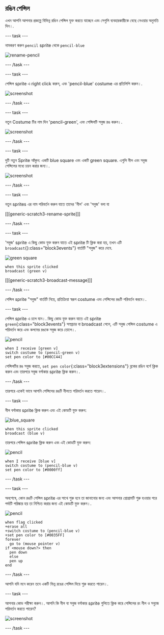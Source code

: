## রঙিন পেন্সিল

এখন আপনি আপনার প্রকল্পে বিভিন্ন রঙিন পেন্সিল যুক্ত করতে যাচ্ছেন এবং সেগুলি ব্যবহারকারীকে বেছে নেওয়ার অনুমতি দিন।.

--- task ---

নামকরণ করুন `pencil` sprite থেকে `pencil-blue`

![rename-pencil](images/rename-pencil.png)

--- /task ---

--- task ---

পেন্সিল sprite এ right click করুন, এবং 'pencil-blue' costume এর প্রতিলিপি করুন।.

![screenshot](images/paint-blue-duplicate.png)

--- /task ---

--- task ---

নতুন Costume টির নাম দিন 'pencil-green', এবং পেন্সিলটি সবুজ রঙ করুন।.

![screenshot](images/paint-pencil-green.png)

--- /task ---

--- task ---

দুটি নতুন Sprite আঁকুন: একটি blue square এবং একটি green square. এগুলি নীল এবং সবুজ পেন্সিলের মধ্যে চয়ন করার জন্য।.

![screenshot](images/paint-selectors.png)

--- /task ---

--- task ---

নতুন sprites এর নাম পরিবর্তন করুন যাতে তাদের 'নীল' এবং 'সবুজ' বলা যা

[[[generic-scratch3-rename-sprite]]]

--- /task ---

--- task ---

'সবুজ' sprite এ কিছু কোড যুক্ত করুন যাতে এই sprite টি ক্লিক করা হয়, তখন এটি `broadcast`{}:class="block3events"} বার্তাটি "সবুজ" করে দেবে.

![green square](images/green_square.png)

```blocks3
when this sprite clicked
broadcast (green v)
```

[[[generic-scratch3-broadcast-message]]]

--- /task ---

পেন্সিল sprite "সবুজ" বার্তাটি নিয়ে, প্রতিক্রিয়া স্বরূপ costume এবং পেন্সিলের রঙটি পরিবর্তন করবে।.

--- task ---

পেন্সিল sprite এ চলে যান।. কিছু কোড যুক্ত করুন যাতে এই sprite `green`{:class="block3events"} সম্প্রচার বা broadcast পেলে, এটি সবুজ পেন্সিল costume এ পরিবর্তন করে এবং কলমের রঙকে সবুজ করে তোলে।.

![pencil](images/pencil.png)

```blocks3
when I receive [green v]
switch costume to (pencil-green v)
set pen color to [#00CC44]
```

পেন্সিলটির রঙ সবুজ করতে, `set pen color`{:class="block3extensions"} ব্লকের রঙিন বর্গে ক্লিক করুন এবং তারপরে সবুজ বর্গাকার sprite ক্লিক করুন।.

--- /task ---

তারপরে একেই ভাবে আপনি পেন্সিলের রঙটি নীলতে পরিবর্তন করতে পারেন।.

--- task ---

নীল বর্গাকার sprite ক্লিক করুন এবং এই কোডটি যুক্ত করুন:

![blue_square](images/blue_square.png)

```blocks3
when this sprite clicked
broadcast (blue v)
```

তারপরে পেন্সিল sprite ক্লিক করুন এবং এই কোডটি যুক্ত করুন:

![pencil](images/pencil.png)

```blocks3
when I receive [blue v]
switch costume to (pencil-blue v)
set pen color to [#0000ff]
```

--- /task ---

--- task ---

অবশেষে, কোন রঙটি পেন্সিল sprite এর সাথে শুরু হবে তা জানানোর জন্য এবং আপনার প্রোগ্রামটি শুরু হওয়ার পরে পর্দাটি পরিষ্কার হয় তা নিশ্চিত করার জন্য এই কোডটি যুক্ত করুন।.

![pencil](images/pencil.png)

```blocks3
when flag clicked
+erase all
+switch costume to (pencil-blue v)
+set pen color to [#0035FF]
forever
  go to (mouse pointer v)
if <mouse down?> then
  pen down
  else
  pen up
end
```

--- /task ---

আপনি যদি মনে করেন তবে একটি ভিন্ন রঙের পেন্সিল দিয়ে শুরু করতে পারেন।.

--- task ---

আপনার কোড পরীক্ষা করুন।. আপনি কি নীল বা সবুজ বর্গাকার sprite গুলিতে ক্লিক করে পেন্সিলের রং নীল ও সবুজে পরিবর্তন করতে পারেন?

![screenshot](images/paint-pens-test.png)

--- /task ---